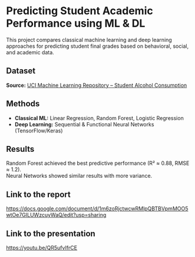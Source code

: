 # Predicting Student Academic Performance using ML & DL

This project compares classical machine learning and deep learning approaches 
for predicting student final grades based on behavioral, social, and academic data.

##  Dataset
**Source:** [UCI Machine Learning Repository – Student Alcohol Consumption](https://archive.ics.uci.edu/ml/datasets/student+performance)

##  Methods
- **Classical ML:** Linear Regression, Random Forest, Logistic Regression  
- **Deep Learning:** Sequential & Functional Neural Networks (TensorFlow/Keras)

##  Results
Random Forest achieved the best predictive performance (R² ≈ 0.88, RMSE ≈ 1.2).  
Neural Networks showed similar results with more variance.

## Link to the report
https://docs.google.com/document/d/1m6zoRjctwcwRMlpQBTBVpmMOO5wtOe7GILUWzcuyWaQ/edit?usp=sharing

## Link to the presentation 
https://youtu.be/QR5ufvIfrCE
